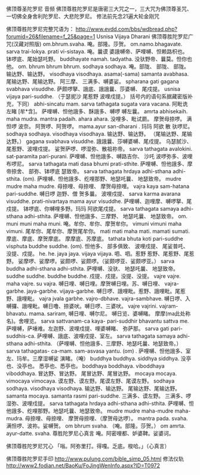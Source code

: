佛顶尊圣陀罗尼 音频
 佛顶尊胜陀罗尼是唐密三大咒之一，三大咒为佛顶尊圣咒、一切佛全身舍利陀罗尼、大悲陀罗尼。
修法前先念21遍大轮金刚咒
 
佛顶尊胜陀罗尼完整咒语为：
http://www.evdd.com/bbs/wdbread.php?forumid=26&filename=f_25&page=1
Usnisa Vijaya Dharani 佛顶尊胜陀罗尼广咒(汉藏对照版)
om.bhrum.svaha. 唵。部隆。莎贺。
om.namo.bhagavate. sarva trai-lokya. prati vi-sistaya. 唵。曩谟 婆誐嚩帝、萨哩嚩、怛赖路枳也。 钵啰底、尾始瑟吒野。
buddhayate namah. tadyatha. 没驮野帝、曩莫。怛你也他。
om. bhrum bhrum bhrum. sodhaya sodhaya. 唵。部陇、 部陇、 部陇。 输达野、输达野。
visodhaya visodhaya. asama(-sama) samanta avabhasa. 尾输达野、尾输达野。 阿三摩、 三满多、嚩婆娑。
spharana gati gagana svabhava visuddhe. 萨颇啰拏、誐底、誐誐曩、莎婆嚩、 尾戍提。
usnisa vijaya pari-suddhe. （于瑟抳沙 尾惹野 波哩戍提。） 括号内的语句系据藏密版补充，下同）
abhi-sincatu mam.   sarva tathagata sugata vara vacana. 阿毗诜 左睹 [牟*含]。 萨哩嚩、怛他誐多、酥誐多、嚩啰 嚩左曩。
amrta abhisekaih.    maha mudra. mantra padaih. ahara ahara. 没哩多、毗试罽。       摩贺母捺啰。 满怛啰 波奈。 阿贺啰、阿贺啰。
mama.ayur san-dharani . 玛玛 阿欲 散 驮啰尼。
sodhaya sodhaya. visodhaya visodhaya. 输达野、输达野。 （尾输达野、尾输达野。）
gagana svabhava visuddhe. 誐誐曩、莎嚩婆嚩、尾戍提。
乌瑟腻沙、尾惹野、波哩戍提。 娑贺萨啰、啰湿弥、散祖祢帝。
sarva tathagata avalokini. sat-paramita   pari-purani. 萨哩嚩、怛他誐多、嚩路吉你、 沙吒 波啰弥多、波哩布啰尼。
sarva tathagata   mati dasa bhumi prati-sthite. 萨哩嚩、怛他誐多、摩帝捺舍、 部弥、钵啰底 瑟致帝。
sarva tathagata   hrdaya adhi-sthana adhi-sthita. (om). 萨哩嚩、怛他誐多、纥哩那野、地瑟吒曩、 地瑟致帝。
mudre mudre     maha mudre. 母捺哩、母捺哩、 摩贺母捺哩。    vajra kaya sam-hatana   pari-suddhe. 嚩日啰 迦野、僧 贺多曩。 波哩戍提、
sarva karma    avarana visuddhe. prati-nivartaya   mama ayur visuddhe. 萨哩嚩、迦哩摩、嚩啰拏、尾戍提。 钵啰底、你嚩哩多野。玛玛 阿欲尾戍提。
sarva tathagata samaya adhi-sthana adhi-sthita. 萨哩嚩、怛他誐多、三摩野、 地瑟吒曩、 地瑟致帝。
om. muni muni maha muni. 唵。牟你、牟你、摩贺牟你。
vimuni vimuni maha vimuni. 尾牟你、尾牟你、摩贺尾牟你。
mati mati maha mati.    mamati sumati. 摩底、摩底、摩贺摩底。   摩摩底、苏摩底。
tathata bhuta koti pari-suddhe visphuta buddhe suddhe. (om). 怛他多、 部多俱致、 波哩戍提、   尾娑普吒、 没提、戍提。
he. he. jaya jaya. vijaya vijaya. 呬、呬。惹野 惹野、尾惹野、尾惹野。
 娑摩啰、娑摩啰。娑颇啰、娑颇啰。（娑颇啰亚、娑颇啰亚。）
sarva buddha adhi-sthana   adhi-sthita. 萨哩嚩、没驮、 地瑟吒曩、 地瑟致帝。
suddhe suddhe. buddhe buddhe. 戍提、戍提。没提、没提。
vajre vajre. maha vajre. su vajra.   嚩日哩、嚩日哩。摩贺嚩日哩。苏、嚩日哩、
vajra-garbhe. jaya-garbhe. vijaya-garbhe. 嚩日啰、誐哩毗。惹野、誐哩毗。尾惹野、誐哩毗。
vajra jvala garbhe.   vajro-dbhave.   vajra-sambhave. 嚩日啰、入嚩攞、誐哩毗。嚩日噜、捺婆吠。嚩日啰、三婆吠。
vajre vajrini.    vajram- bhavatu.   mama. sariram, 嚩日哩、嚩尔尼。 嚩日览、婆嚩睹。 摩摩(ma此处称名)。舍哩览。
sarva sattvanam-ca kaya- pari-suddhir bhavantu   sattva me. 萨哩嚩，萨埵难。左迦野、波哩戍提、哩婆嚩睹、 弥萨那。
sarva gati pari-suddhis-ca. 萨哩嚩、誐底、波哩戍提、室左。
sarva tathagata samaya   adhi-sthana adhi-sthita. （萨哩嚩、怛他誐多、三摩野、地瑟吒曩、地瑟致帝。）
sarva tathagatas- ca-mam.    sam-asvasa yantu. (om) . 萨哩嚩、怛他誐多、室左、玛牟。三摩湿嚩娑 演睹。（唵）
buddhya buddhya. siddhya siddhya. 没亭也、没亭也。 悉亭也、悉亭也。
boddhaya boddhaya. viboddhaya viboddhaya. 冒达野、冒达野。   尾冒达野、尾冒达野。
mocaya mocaya. vimocaya vimocaya. 谟左野、谟左野。尾谟左野、尾谟左野。
sodhaya sodhaya. visodhaya visodhaya. 输达野、输达野。 尾输达野、尾输达野。
samanta mocaya.   samanta rasmi pari-suddhe. 三满多、谟左野。 三满多、啰湿弥、波哩戍提。
sarva tathagata   hrdaya   adhi-sthana adhi-sthita. 萨哩嚩、怛他誐多、纥哩那野。地瑟吒曩、地瑟致帝。
mudre mudre     maha-mudre maha-mudra. 母捺哩、母捺哩、 摩贺母捺哩、（摩贺母达啰）。
mantra pada. svaha. 满怛啰、波祢。娑嚩贺。
om bhrum svaha. （唵。部隆。莎贺。）
om amrta. ayur-datte. svaha. 尊胜陀罗尼心真言 唵。阿密哩都、妒婆鞞。娑婆诃。
 
佛顶尊胜陀罗尼咒心
 「嗡。阿弥里打。得嘎。乏底。梭哈。」（心真言）
 
佛顶尊胜陀罗尼手印
http://www.pulung.com/bible_simp_05.html
修法仪轨
http://www2.fodian.net/BaoKu/FoJingWenInfo.aspx?ID=T0972
 
